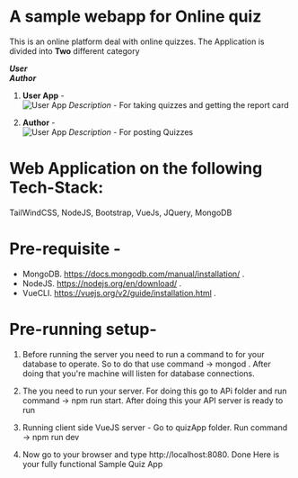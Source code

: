 # A sample webapp for Online quiz
This is an online platform deal with online quizzes.
The Application is divided into **Two** different category

_**User**_ <br />
_**Author**_ <br />

1. **User App** - <br />
![User App](assets/user.png)
_Description_ - For taking quizzes and getting the report card

2. **Author** - <br />
![User App](assets/author.png/)
_Description_ - For posting Quizzes


# Web Application on the following Tech-Stack:
TailWindCSS, NodeJS, Bootstrap, VueJs, JQuery, MongoDB

# Pre-requisite - 
* MongoDB. https://docs.mongodb.com/manual/installation/ .
* NodeJS. https://nodejs.org/en/download/ .
* VueCLI. https://vuejs.org/v2/guide/installation.html .


# Pre-running setup-
1. Before running the server you need to run a command to for your database to operate. So to do that use command 
 -> mongod .
 After doing that you're machine will listen for database connections.
2. The you need to run your server. For doing this go to APi folder and run command 
-> npm run start.
  After doing this your API server is ready to run

3. Running client side VueJS server - 
  Go to quizApp folder. Run command 
 -> npm run dev 
 
4. Now go to your browser and type http://localhost:8080. 
Done
Here is your fully functional Sample Quiz App

